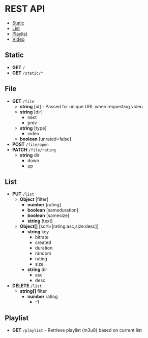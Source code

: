 # REST API

- [Static](#static)
- [List](#list)
- [Playlist](#playlist)
- [Video](#video)

## Static

- **GET** `/`
- **GET** `/static/*`

## File

- **GET** `/file`
  - **string** [id] - Passed for unique URL when requesting video
  - **string** [dir]
    - next
    - prev
  - **string** [type]
    - video
  - **boolean** [unrated=false]
- **POST** `/file/open`
- **PATCH** `/file/rating`
  - **string** dir
    - down
    - up

## List

- **PUT** `/list`
  - **Object** [filter]
    - **number** [rating]
    - **boolean** [sameduration]
    - **boolean** [samesize]
    - **string** [text]
  - **Object[]** [sort=[rating:asc,size:desc]]
    - **string** key
      - bitrate
      - created
      - duration
      - random
      - rating
      - size
    - **string** dir
      - asc
      - desc
- **DELETE** `/list`
  - **string[]** filter
    - **number** rating
      - -1

## Playlist

- **GET** `/playlist` - Retrieve playlist (m3u8) based on current list
